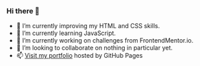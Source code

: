 ### Hi there 👋

- 🌱 I’m currently improving my HTML and CSS skills.
- 🌱 I’m currently learning JavaScript.
- 🔭 I’m currently working on challenges from FrontendMentor.io.
- 👯 I’m looking to collaborate on nothing in particular yet.
- 📫 [Visit my portfolio](https://markvanweersch.github.io/index.html) hosted by GitHub Pages

<!--
**MarkVanweersch/MarkVanweersch** is a ✨ _special_ ✨ repository because its `README.md` (this file) appears on your GitHub profile.

Here are some ideas to get you started:

- 🔭 I’m currently working on ...
- 🌱 I’m currently learning ...
- 👯 I’m looking to collaborate on ...
- 🤔 I’m looking for help with ...
- 💬 Ask me about ...
- 📫 How to reach me: ...
- 😄 Pronouns: ...
- ⚡ Fun fact: ...
-->
